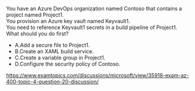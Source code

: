 You have an Azure DevOps organization named Contoso that contains a project named Project1.<br/>You provision an Azure key vault named Keyvault1.<br/>You need to reference Keyvault1 secrets in a build pipeline of Project1.<br/>What should you do first?<br/><ul><li class="multi-choice-item"><span class="multi-choice-letter" data-choice-letter="A">A.</span>Add a secure file to Project1.</li><li class="multi-choice-item"><span class="multi-choice-letter" data-choice-letter="B">B.</span>Create an XAML build service.</li><li class="multi-choice-item"><span class="multi-choice-letter" data-choice-letter="C">C.</span>Create a variable group in Project1.</li><li class="multi-choice-item correct-hidden"><span class="multi-choice-letter" data-choice-letter="D">D.</span>Configure the security policy of Contoso.</li></ul><p><a href="https://www.examtopics.com/discussions/microsoft/view/35918-exam-az-400-topic-4-question-20-discussion/">https://www.examtopics.com/discussions/microsoft/view/35918-exam-az-400-topic-4-question-20-discussion/</a></p><script src="https://giscus.app/client.js"                    data-repo="azsamples/az204"                    data-repo-id="R_kgDOMRXzDQ"                    data-category="General"                    data-category-id="DIC_kwDOMRXzDc4Cgi27"                    data-mapping="pathname"                    data-strict="0"                    data-reactions-enabled="0"                    data-emit-metadata="0"                    data-input-position="bottom"                    data-theme="preferred_color_scheme"                    data-lang="en"                    crossorigin="anonymous"                    async>                    </script>